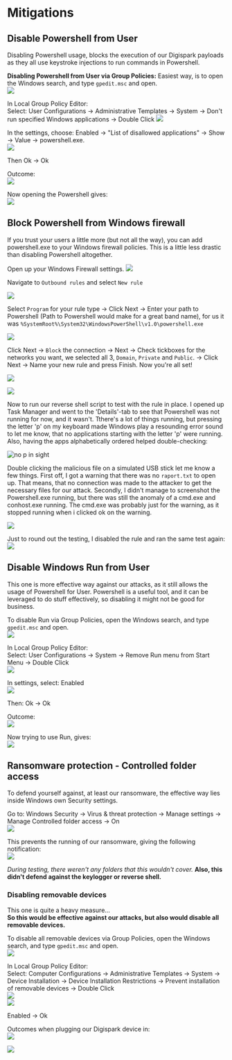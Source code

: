 # Mitigations




## Disable Powershell from User

Disabling Powershell usage, blocks the execution of our Digispark payloads as they all use keystroke injections to run commands in Powershell.

**Disabling Powershell from User via Group Policies:** 
Easiest way, is to open the Windows search, and type `gpedit.msc` and open.   
![](Mitigations_res/Mitigations-.png)

In Local Group Policy Editor:   
Select: User Configurations -> Administrative Templates -> System -> Don't run specified Windows applications -> Double Click
![](Mitigations_res/Mitigations-%201.png)

In the settings, choose: Enabled -> "List of disallowed applications" -> Show -> Value -> powershell.exe.   
![](Mitigations_res/Mitigations-%202.png)

Then Ok -> Ok 

Outcome:   
![](Mitigations_res/Mitigations-%203.png)

Now opening the Powershell gives:   
![](Mitigations_res/Mitigations-%204.png)

## Block Powershell from Windows firewall

If you trust your users a little more (but not all the way), you can add powershell.exe to your Windows firewall policies. This is a little less drastic than disabling Powershell altogether.

Open up your Windows Firewall settings.
![](Mitigations_res/m_0.png)

Navigate to `Outbound rules` and select `New rule`

![](Mitigations_res/m_1.png)

Select `Program` for your rule type -> Click Next -> Enter your path to Powershell (Path to Powershell would make for a great band name), for us it was `%SystemRoot%\System32\WindowsPowerShell\v1.0\powershell.exe` 

![](Mitigations_res/m_2.png)

Click Next -> `Block` the connection -> Next -> Check tickboxes for the networks you want, we selected all 3, `Domain`, `Private` and `Public`. -> Click Next -> Name your new rule and press Finish. Now you're all set!

![](Mitigations_res/m_3.png)

![](Mitigations_res/m_4.png)

Now to run our reverse shell script to test with the rule in place. I opened up Task Manager and went to the 'Details'-tab to see that Powershell was not running for now, and it wasn't. Tthere's a lot of things running, but pressing the letter 'p' on my keyboard made Windows play a resounding error sound to let me know, that no applications starting with the letter 'p' were running. Also, having the apps alphabetically ordered helped double-checking:

![no p in sight](Mitigations_res/m_5.png)

Double clicking the malicious file on a simulated USB stick let me know a few things. First off, I got a warning that there was no `raport.txt` to open up. That means, that no connection was made to the attacker to get the necessary files for our attack. Secondly, I didn't manage to screenshot the Powershell.exe running, but there was still the anomaly of a cmd.exe and conhost.exe running. The cmd.exe was probably just for the warning, as it stopped running when i clicked ok on the warning. 

![](Mitigations_res/m_6.png)

Just to round out the testing, I disabled the rule and ran the same test again:
![](Mitigations_res/m_7.png)



## Disable Windows Run from User

This one is more effective way against our attacks, as it still allows the usage of Powershell for User. Powershell is a useful tool, and it can be leveraged to do stuff effectively, so disabling it might not be good for business.    

To disable Run via Group Policies, open the Windows search, and type `gpedit.msc` and open.   
![](Mitigations_res/Mitigations-.png)

In Local Group Policy Editor:   
Select: User Configurations -> System -> Remove Run menu from Start Menu -> Double Click   
![](Mitigations_res/Mitigations-%205.png)

In settings, select: Enabled   
![](Mitigations_res/Mitigations-%206.png)

Then: Ok -> Ok

Outcome:   
![](Mitigations_res/Mitigations-%207.png)

Now trying to use Run, gives:   
![](Mitigations_res/Mitigations-%208.png)



## Ransomware protection - Controlled folder access
To defend yourself against, at least our ransomware, the effective way lies inside Windows own Security settings.   

Go to: Windows Security -> Virus & threat protection -> Manage settings -> Manage Controlled folder access -> On   
![](Mitigations_res/Mitigations-%2010.png)

This prevents the running of our ransomware, giving the following notification:   
![](Mitigations_res/Mitigations-%209.png)

*During testing, there weren't any folders that this wouldn't cover.*
**Also, this didn't defend against the keylogger or reverse shell.**


### Disabling removable devices
This one is quite a heavy measure...    
**So this would be effective against our attacks, but also would disable all removable devices.**   

To disable all removable devices via Group Policies, open the Windows search, and type `gpedit.msc` and open.   
![](Mitigations_res/Mitigations-.png)   

In Local Group Policy Editor:   
Select: Computer Configurations -> Administrative Templates -> System -> Device Installation -> Device Installation Restrictions -> Prevent installation of removable devices -> Double Click    
![](Mitigations_res/Mitigations-%2013.png)    
![](Mitigations_res/Mitigations-%2014.png)   

Enabled -> Ok

Outcomes when plugging our Digispark device in:    
![](Mitigations_res/Mitigations-%2011.png)   

![](Mitigations_res/Mitigations-%2012.png)   

